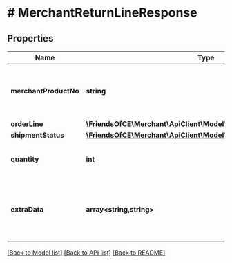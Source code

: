 # # MerchantReturnLineResponse

## Properties

Name | Type | Description | Notes
------------ | ------------- | ------------- | -------------
**merchantProductNo** | **string** | The unique product reference used by the Merchant (sku). | [optional]
**orderLine** | [**\FriendsOfCE\Merchant\ApiClient\Model\MerchantOrderLineResponse**](MerchantOrderLineResponse.md) |  | [optional]
**shipmentStatus** | [**\FriendsOfCE\Merchant\ApiClient\Model\ShipmentLineStatus**](ShipmentLineStatus.md) |  | [optional]
**quantity** | **int** | Number of items of the product in this return. |
**extraData** | **array<string,string>** | Extra data on the returnline. Each item must have an unqiue key | [optional]

[[Back to Model list]](../../README.md#models) [[Back to API list]](../../README.md#endpoints) [[Back to README]](../../README.md)
